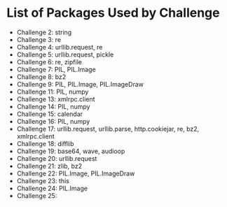 # List of Packages Used by Challenge

- Challenge 2: string
- Challenge 3: re
- Challenge 4: urllib.request, re
- Challenge 5: urllib.request, pickle
- Challenge 6: re, zipfile
- Challenge 7: PIL, PIL.Image
- Challenge 8: bz2
- Challenge 9: PIL, PIL.Image, PIL.ImageDraw
- Challenge 11: PIL, numpy
- Challenge 13: xmlrpc.client
- Challenge 14: PIL, numpy
- Challenge 15: calendar
- Challenge 16: PIL, numpy
- Challenge 17: urllib.request, urllib.parse, http.cookiejar, re, bz2, xmlrpc.client
- Challenge 18: difflib
- Challenge 19: base64, wave, audioop
- Challenge 20: urllib.request
- Challenge 21: zlib, bz2
- Challenge 22: PIL.Image, PIL.ImageDraw
- Challenge 23: this
- Challenge 24: PIL.Image
- Challenge 25:


